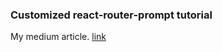 ### Customized react-router-prompt tutorial

My medium article. [link](https://medium.com/@brucetseng4a390025/%E7%82%BA%E4%BB%80%E9%BA%BC%E6%88%91react-router-v4%E5%AE%A2%E8%A3%BD%E5%8C%96%E7%9A%84prompt%E6%9C%83%E9%80%A3%E7%BA%8C%E8%B7%B3%E5%87%BA%E5%85%A9%E6%AC%A1-a10cda00c9a5)
